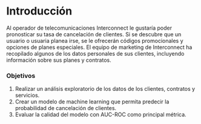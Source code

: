 # Introducción
Al operador de telecomunicaciones Interconnect le gustaría poder pronosticar su tasa de cancelación de clientes. Si se descubre que un usuario o usuaria planea irse, se le ofrecerán códigos promocionales y opciones de planes especiales. El equipo de marketing de Interconnect ha recopilado algunos de los datos personales de sus clientes, incluyendo información sobre sus planes y contratos.

### Objetivos
1. Realizar un análisis exploratorio de los datos de los clientes, contratos y servicios.
1. Crear un modelo de machine learning que permita predecir la probabilidad de cancelación de clientes.
1. Evaluar la calidad del modelo con AUC-ROC como principal métrica.
